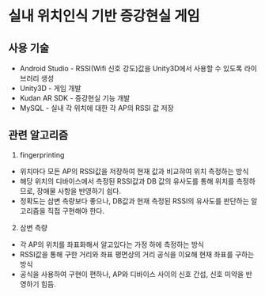 # 실내 위치인식 기반 증강현실 게임

## 사용 기술
- Android Studio - RSSI(Wifi 신호 강도)값을 Unity3D에서 사용할 수 있도록 라이브러리 생성
- Unity3D - 게임 개발
- Kudan AR SDK - 증강현실 기능 개발
- MySQL - 실내 각 위치에 대한 각 AP의 RSSI 값 저장

## 관련 알고리즘
1. fingerprinting
  - 위치마다 모든 AP의 RSSI값을 저장하여 현재 값과 비교햐여 위치 측정하는 방식
  - 해당 위치의 디바이스에서 측정된 RSSI값과 DB 값의 유사도를 통해 위치를 측정하므로, 장애물 사항을 반영하기 쉽다.
  - 정확도는 삼변 측량보다 좋으나, DB값과 현재 측정된 RSSI의 유사도를 판단하는 알고리즘을 직접 구현해야 한다. 
2. 삼변 측량
  - 각 AP의 위치를 좌표화해서 알고있다는 가정 하에 측정하는 방식
  - RSSI값을 통해 구한 거리와 좌표 평면상의 거리 공식을 이요해 현재 좌표를 구하는 방식
  - 공식을 사용하여 구현이 편하나, AP와 디바이스 사이의 신호 간섭, 신호 미약을 반영하기 힘듬.
